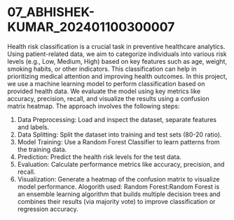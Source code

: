 # 07_ABHISHEK-KUMAR_202401100300007
Health risk classification is a crucial task in preventive healthcare analytics. Using patient-related data, we aim to categorize individuals into various risk levels (e.g., Low, Medium, High) based on key features such as age, weight, smoking habits, or other indicators. This classification can help in prioritizing medical attention and improving health outcomes. In this project, we use a machine learning model to perform classification based on provided health data. We evaluate the model using key metrics like accuracy, precision, recall, and visualize the results using a confusion matrix heatmap.
The approach involves the following steps:
1. Data Preprocessing: Load and inspect the dataset, separate features and labels.
2. Data Splitting: Split the dataset into training and test sets (80-20 ratio).
3. Model Training: Use a Random Forest Classifier to learn patterns from the training data.
4. Prediction: Predict the health risk levels for the test data.
5. Evaluation: Calculate performance metrics like accuracy, precision, and recall.
6. Visualization: Generate a heatmap of the confusion matrix to visualize model performance.
Alogorith used:
   Random Forest:Random Forest is an ensemble learning algorithm that builds multiple decision trees and combines their results (via majority vote) to improve classification or regression accuracy.
   
